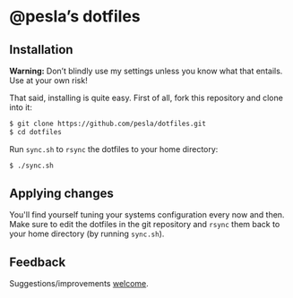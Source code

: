 # @pesla’s dotfiles

## Installation

**Warning:** Don’t blindly use my settings unless you know what that entails. Use at your own risk!

That said, installing is quite easy. First of all, fork this repository and clone into it:

```bash
$ git clone https://github.com/pesla/dotfiles.git
$ cd dotfiles
```

Run `sync.sh` to `rsync` the dotfiles to your home directory:

```bash
$ ./sync.sh
```

## Applying changes

You'll find yourself tuning your systems configuration every now and then. Make sure to edit the dotfiles in the git repository
 and `rsync` them back to your home directory (by running `sync.sh`).

## Feedback

Suggestions/improvements [welcome](https://github.com/pesla/dotfiles/issues).